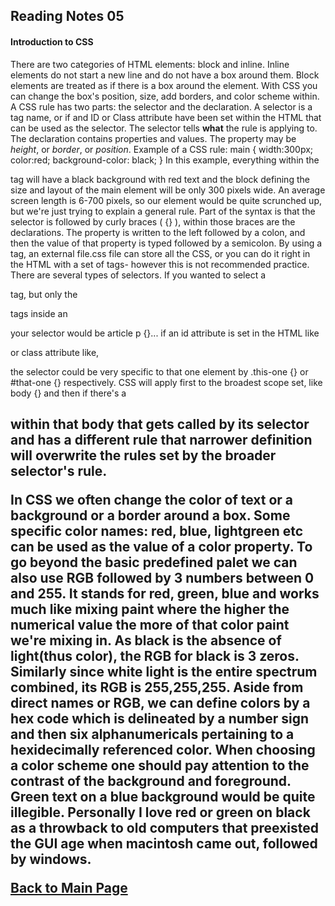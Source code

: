 ## Reading Notes 05
#### Introduction to CSS

There are two categories of HTML elements: block and inline. 
Inline elements do not start a new line and do not have a box 
around them. Block elements are treated as if there is a box 
around the element. With CSS you can change the box's position,
size, add borders, and color scheme within.
A CSS rule has two parts: the selector and the declaration. A
selector is a tag name, or if and ID or Class attribute have
been set within the HTML that can be used as the selector. The
selector tells **what** the rule is applying to. The declaration 
contains properties and values. The property may be *height*, or
*border*, or *position*.
Example of a CSS rule:
    main {
        width:300px;
        color:red;
        background-color: black;
    }
In this example, everything within the <main> tag will have a 
black background with red text and the block defining the size
and layout of the main element will be only 300 pixels wide. An 
average screen length is 6-700 pixels, so our element would be
quite scrunched up, but we're just trying to explain a general 
rule. Part of the syntax is that the selector is followed by 
curly braces ( {} ), within those braces are the declarations.
The property is written to the left followed by a colon, and then
the value of that property is typed followed by a semicolon.
By using a <link> tag, an external file.css file can store all
the CSS, or you can do it right in the HTML with a <style>
</style> set of tags- however this is not recommended practice.
There are several types of selectors. If you wanted to select a
<p> tag, but only the <p> tags inside an <article> your selector 
would be article p {}... if an id attribute is set in the HTML 
like <p id="this-one"> or class attribute like, 
<p class="that-one"> the selector could be very specific to that 
one element by .this-one {} or #that-one {} respectively.
CSS will apply first to the broadest scope set, like body {} and 
then if there's a <h2> within that body that gets called by its
selector and has a different rule that narrower definition will
overwrite the rules set by the broader selector's rule.

In CSS we often change the color of text or a background or a 
border around a box. Some specific color names: red, blue, 
lightgreen etc can be used as the value of a color property. To
go beyond the basic predefined palet we can also use RGB 
followed by 3 numbers between 0 and 255. It stands for red,
green, blue and works much like mixing paint where the higher
the numerical value the more of that color paint we're mixing in.
As black is the absence of light(thus color), the RGB for black 
is 3 zeros. Similarly since white light is the entire spectrum
combined, its RGB is 255,255,255. Aside from direct names or RGB,
we can define colors by a hex code which is delineated by a 
number sign and then six alphanumericals pertaining to a 
hexidecimally referenced color.
When choosing a color scheme one should pay attention to the 
contrast of the background and foreground. Green text on a
blue background would be quite illegible. Personally I love red
or green on black as a throwback to old computers that 
preexisted the GUI age when macintosh came out, followed by 
windows.

[Back to Main Page](https://draquix.github.io/reading-notes/)
